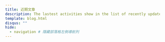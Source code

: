 ```yaml
---
title: 近期文章
description: The lastest activities show in the list of recently updated post. Please read the post title and description and choose any post which seems interesting to you. I hope you always can find something new here.
template: blog.html
disqus: ""
hide:
  - navigation # 隱藏部落格左側導航列
---
```

